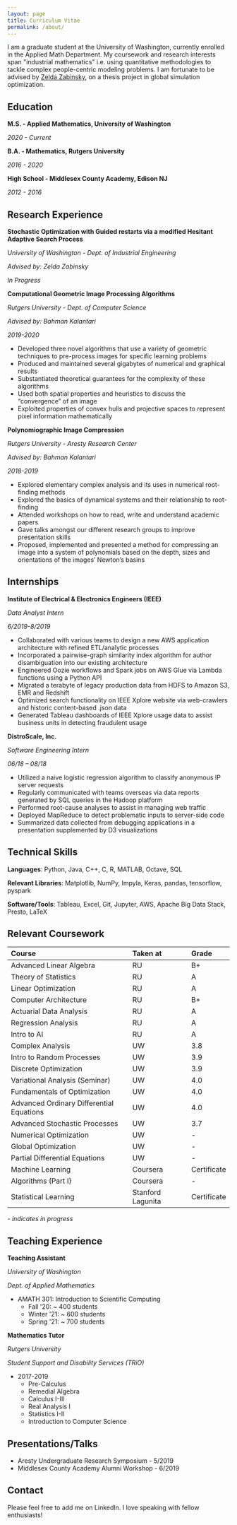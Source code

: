 ```yaml
---
layout: page
title: Curriculum Vitae
permalink: /about/
---
```



I am a graduate student at the University of Washington, currently enrolled in the Applied Math Department. My coursework and research interests span "industrial mathematics" i.e. using quantitative methodologies to tackle complex people-centric modeling problems. I am fortunate to be advised by [Zelda Zabinsky](http://faculty.washington.edu/zelda/), on a thesis project in global simulation optimization.

## Education

**M.S. - Applied Mathematics, University of Washington**

*2020 - Current*

**B.A. - Mathematics, Rutgers University**

*2016 - 2020*

**High School - Middlesex County Academy, Edison NJ**

*2012 - 2016*


## Research Experience

**Stochastic Optimization with Guided restarts via a modified Hesitant Adaptive Search Process**

*University of Washington - Dept. of Industrial Engineering*

*Advised by: Zelda Zabinsky*

*In Progress*

**Computational Geometric Image Processing Algorithms**

*Rutgers University - Dept. of Computer Science*

*Advised by: Bahman Kalantari*

*2019-2020*

  * Developed three novel algorithms that use a variety of geometric techniques to pre-process images for specific learning problems
  * Produced and maintained several gigabytes of numerical and graphical results
  * Substantiated theoretical guarantees for the complexity of these algorithms
  * Used both spatial properties and heuristics to discuss the “convergence” of an image
  * Exploited properties of convex hulls and projective spaces to represent pixel information mathematically

**Polynomiographic Image Compression**

*Rutgers University - Aresty Research Center*

*Advised by: Bahman Kalantari*

*2018-2019*

  * Explored elementary complex analysis and its uses in numerical root-finding methods
  * Explored the basics of dynamical systems and their relationship to root-finding
  * Attended workshops on how to read, write and understand academic papers
  * Gave talks amongst our different research groups to improve presentation skills
  * Proposed, implemented and presented a method for compressing an image into a system of polynomials based on the depth, sizes and orientations of the images’ Newton’s basins

## Internships

**Institute of Electrical & Electronics Engineers (IEEE)**

*Data Analyst Intern*

*6/2019-8/2019*

  * Collaborated with various teams to design a new AWS application architecture with refined ETL/analytic processes
  * Incorporated a pairwise-graph similarity index algorithm for author disambiguation into our existing architecture
  * Engineered Oozie workflows and Spark jobs on AWS Glue via Lambda functions using a Python API
  * Migrated a terabyte of legacy production data from HDFS to Amazon S3, EMR and Redshift  
  * Optimized search functionality on IEEE Xplore website via web-crawlers and historic content-based .json data
  * Generated Tableau dashboards of IEEE Xplore usage data to assist business units in detecting fraudulent usage

**DistroScale, Inc.**	 	 	 

*Software Engineering Intern*

*06/18 – 08/18*

  * Utilized a naive logistic regression algorithm to classify anonymous IP server requests
  * Regularly communicated with teams overseas via data reports generated by SQL queries in the Hadoop platform  
  * Performed root-cause analyses to assist in managing web traffic
  * Deployed MapReduce to detect problematic inputs to server-side code
  * Summarized data collected from debugging applications in a presentation supplemented by D3 visualizations  

## Technical Skills

**Languages**: Python, Java, C++, C, R, MATLAB, Octave, SQL

**Relevant Libraries**: Matplotlib, NumPy, Impyla, Keras, pandas, tensorflow, pyspark

**Software/Tools**: Tableau, Excel, Git, Jupyter, AWS, Apache Big Data Stack, Presto, LaTeX

## Relevant Coursework

| Course        | Taken at      | Grade |
| :------------- |:-------------| :-----|
| Advanced Linear Algebra       | RU  | B+|
| Theory of Statistics          | RU  | A |
| Linear Optimization           | RU  | A |
| Computer Architecture         | RU  | B+|
| Actuarial Data Analysis       | RU  | A |
| Regression Analysis           | RU  | A |
| Intro to AI                   | RU  | A |
| Complex Analysis              | UW  | 3.8 |
| Intro to Random Processes     | UW  | 3.9 |
| Discrete Optimization         | UW  | 3.9 |
| Variational Analysis (Seminar)| UW  | 4.0 |
| Fundamentals of Optimization  | UW  | 4.0 |
| Advanced Ordinary Differential Equations | UW  | 4.0 |
| Advanced Stochastic Processes | UW | 3.7 |
| Numerical Optimization | UW | - |
| Global Optimization | UW | - |
| Partial Differential Equations | UW | - |
| Machine Learning | Coursera | Certificate |
| Algorithms (Part I) | Coursera | - |
| Statistical Learning | Stanford Lagunita | Certificate |


*- indicates in progress*

## Teaching Experience

**Teaching Assistant**

*University of Washington*

*Dept. of Applied Mathematics*

* AMATH 301: Introduction to Scientific Computing
  * Fall '20: ~ 400 students
  * Winter '21: ~ 600 students
  * Spring '21: ~ 700 students

**Mathematics Tutor**

*Rutgers University*

*Student Support and Disability Services (TRiO)*

* 2017-2019
  * Pre-Calculus
  * Remedial Algebra
  * Calculus I-III
  * Real Analysis I
  * Statistics I-II
  * Introduction to Computer Science

## Presentations/Talks

* Aresty Undergraduate Research Symposium - 5/2019
* Middlesex County Academy Alumni Workshop - 6/2019

## Contact

Please feel free to add me on LinkedIn. I love speaking with fellow enthusiasts!  

<!--[email@domain.com](mailto:email@domain.com)-->
